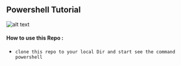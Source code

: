  ## Powershell Tutorial 
 ![alt text](https://upload.wikimedia.org/wikipedia/commons/2/2f/PowerShell_5.0_icon.png)
 #### How to use this Repo : 
-  `clone this repo to your local Dir and start see the command powershell `
